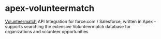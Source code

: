 # apex-volunteermatch
[Volunteermatch](http://volunteermatch.org/) API Integration for force.com / Salesforce, written in Apex - supports searching the extensive Volunteermatch database for organizations and volunteer opportunities
